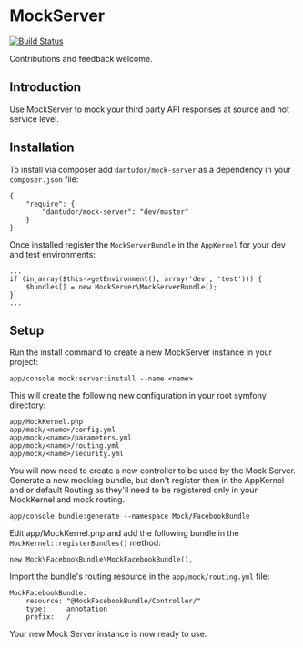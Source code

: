 MockServer
==========

[![Build Status](https://secure.travis-ci.org/dantudor/MockServer.png)](http://travis-ci.org/dantudor/MockServer)

Contributions and feedback welcome.

Introduction
---

Use MockServer to mock your third party API responses at source and not service level.

Installation
---

To install via composer add ``dantudor/mock-server`` as a dependency in your ``composer.json`` file:

    {
        "require": {
            "dantudor/mock-server": "dev/master"
        }
    }

Once installed register the ``MockServerBundle`` in the ``AppKernel`` for your dev and test environments:

    ...
    if (in_array($this->getEnvironment(), array('dev', 'test'))) {
        $bundles[] = new MockServer\MockServerBundle();
    }
    ...


Setup
---
Run the install command to create a new MockServer instance in your project:
    
    app/console mock:server:install --name <name>

This will create the following new configuration in your root symfony directory:

    app/MockKernel.php
    app/mock/<name>/config.yml
    app/mock/<name>/parameters.yml
    app/mock/<name>/routing.yml
    app/mock/<name>/security.yml
    
You will now need to create a new controller to be used by the Mock Server. Generate a new mocking bundle, but don't register then in the AppKernel and or default Routing as they'll need to be registered only in your MockKernel and mock routing.

    app/console bundle:generate --namespace Mock/FacebookBundle

Edit app/MockKernel.php and add the following bundle in the ``MockKernel::registerBundles()`` method:
 
    new Mock\FacebookBundle\MockFacebookBundle(),

Import the bundle's routing resource in the ``app/mock/routing.yml`` file:

    MockFacebookBundle:
        resource: "@MockFacebookBundle/Controller/"
        type:     annotation
        prefix:   /


Your new Mock Server instance is now ready to use.
   
